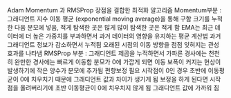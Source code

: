 Adam
Momentum 과 RMSProp 장점을 결합한 최적화 알고리즘
Momentum부분 : 그래디언트 지수 이동 평균 (exponential moving average)을 통해 구함
               크기를 누적 한 다음 분모에 넣음, 적게 탐색한 곳은 많게 많이 탐색한 곳은 적게 함
               EMA는 최근 데이터에 더 높은 가중치를 부과하면서 과거 데이터의 영향을 유지하는 평균 계산법
               과거 그래디언트 정보가 감소하면서 누적됨 오래된 시점의 이동 방향을 점점 잊혀지는 관성 효과를 나타냄
RMSProp 부분 : 그래디언트 제곱을 누적하면서 가파른 경사에는 천천히 완만한 경사에는 빠르게 이동함
               분모가 0에 가깝게 되면 이동 보폭이 커지는 현상이 발생하기에 작은 양수가 분모에 추가됨 편향보정 필요
               시작점이 0인 경우 초반에 이동평균이 0에 치우치기 때문에 그래디언트 값과 차이가 생기게 됨
               보정을 하게 된다면 시작점을 올려버리기에 초반 이동평균이 0에 치우치지 않게 됨
               그래디언트 값에 가까워 짐
               
